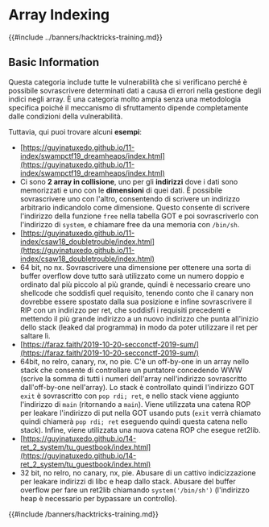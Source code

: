 # Array Indexing

{{#include ../banners/hacktricks-training.md}}

## Basic Information

Questa categoria include tutte le vulnerabilità che si verificano perché è possibile sovrascrivere determinati dati a causa di errori nella gestione degli indici negli array. È una categoria molto ampia senza una metodologia specifica poiché il meccanismo di sfruttamento dipende completamente dalle condizioni della vulnerabilità.

Tuttavia, qui puoi trovare alcuni **esempi**:

- [https://guyinatuxedo.github.io/11-index/swampctf19_dreamheaps/index.html](https://guyinatuxedo.github.io/11-index/swampctf19_dreamheaps/index.html)
- Ci sono **2 array in collisione**, uno per gli **indirizzi** dove i dati sono memorizzati e uno con le **dimensioni** di quei dati. È possibile sovrascrivere uno con l'altro, consentendo di scrivere un indirizzo arbitrario indicandolo come dimensione. Questo consente di scrivere l'indirizzo della funzione `free` nella tabella GOT e poi sovrascriverlo con l'indirizzo di `system`, e chiamare free da una memoria con `/bin/sh`.
- [https://guyinatuxedo.github.io/11-index/csaw18_doubletrouble/index.html](https://guyinatuxedo.github.io/11-index/csaw18_doubletrouble/index.html)
- 64 bit, no nx. Sovrascrivere una dimensione per ottenere una sorta di buffer overflow dove tutto sarà utilizzato come un numero doppio e ordinato dal più piccolo al più grande, quindi è necessario creare uno shellcode che soddisfi quel requisito, tenendo conto che il canary non dovrebbe essere spostato dalla sua posizione e infine sovrascrivere il RIP con un indirizzo per ret, che soddisfi i requisiti precedenti e mettendo il più grande indirizzo a un nuovo indirizzo che punta all'inizio dello stack (leaked dal programma) in modo da poter utilizzare il ret per saltare lì.
- [https://faraz.faith/2019-10-20-secconctf-2019-sum/](https://faraz.faith/2019-10-20-secconctf-2019-sum/)
- 64bit, no relro, canary, nx, no pie. C'è un off-by-one in un array nello stack che consente di controllare un puntatore concedendo WWW (scrive la somma di tutti i numeri dell'array nell'indirizzo sovrascritto dall'off-by-one nell'array). Lo stack è controllato quindi l'indirizzo GOT `exit` è sovrascritto con `pop rdi; ret`, e nello stack viene aggiunto l'indirizzo di `main` (ritornando a `main`). Viene utilizzata una catena ROP per leakare l'indirizzo di put nella GOT usando puts (`exit` verrà chiamato quindi chiamerà `pop rdi; ret` eseguendo quindi questa catena nello stack). Infine, viene utilizzata una nuova catena ROP che esegue ret2lib.
- [https://guyinatuxedo.github.io/14-ret_2_system/tu_guestbook/index.html](https://guyinatuxedo.github.io/14-ret_2_system/tu_guestbook/index.html)
- 32 bit, no relro, no canary, nx, pie. Abusare di un cattivo indicizzazione per leakare indirizzi di libc e heap dallo stack. Abusare del buffer overflow per fare un ret2lib chiamando `system('/bin/sh')` (l'indirizzo heap è necessario per bypassare un controllo).

{{#include /banners/hacktricks-training.md}}
